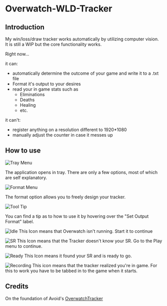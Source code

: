 # Overwatch-WLD-Tracker

## Introduction

My win/loss/draw tracker works automatically by utilizing computer vision. It is still a WIP but the core functionality works.

Right now... 

it can:

* automatically determine the outcome of your game and write it to a .txt file
* Format it's output to your desires
* read your in game stats such as
	* Eliminations
	* Deaths
	* Healing
	* etc.

it can't:
* register anything on a resolution different to 1920*1080
* manually adjust the counter in case it messes up

## How to use

![Tray Menu](https://i.imgur.com/GemFCdy.png)

The application opens in tray. There are only a few options, most of which are self explanatory.

![Format Menu](https://i.imgur.com/vubUVP6.png)

The format option allows you to freely design your tracker.

![Tool Tip](https://i.imgur.com/yqKpjjo.png)

You can find a tip as to how to use it by hovering over the "Set Output Format" label.

![Idle](https://i.imgur.com/MTMWhy5.png)
This Icon means that Overwatch isn't running. Start it to continue

![SR](https://i.imgur.com/BLeP1MU.png)
This Icon means that the Tracker doesn't know your SR. Go to the Play menu to continue.

![Ready](https://i.imgur.com/ASFvzR1.png)
This Icon means it found your SR and is ready to go.

![Recording](https://i.imgur.com/FhSFRbT.png)
This icon means that the tracker realized you're in game. For this to work you have to be tabbed in to the game when it starts.

## Credits

On the foundation of Avoid's [OverwatchTracker](https://github.com/MartinNielsenDev/OverwatchTracker)
